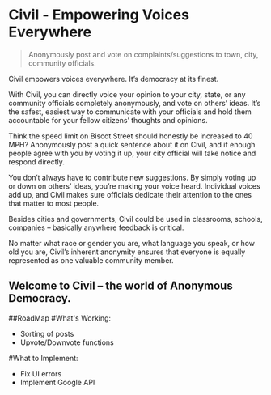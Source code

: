 #  Civil - Empowering Voices Everywhere

> Anonymously post and vote on complaints/suggestions to town, city, community officials.

Civil empowers voices everywhere. It’s democracy at its finest.

With Civil, you can directly voice your opinion to your city, state, or any community officials completely anonymously, and vote on others’ ideas. It’s the safest, easiest way to communicate with your officials and hold them accountable for your fellow citizens’ thoughts and opinions.

Think the speed limit on Biscot Street should honestly be increased to 40 MPH? Anonymously post a quick sentence about it on Civil, and if enough people agree with you by voting it up, your city official will take notice and respond directly.

You don’t always have to contribute new suggestions. By simply voting up or down on others’ ideas, you’re making your voice heard. Individual voices add up, and Civil makes sure officials dedicate their attention to the ones that matter to most people.

Besides cities and governments, Civil could be used in classrooms, schools, companies – basically anywhere feedback is critical.

No matter what race or gender you are, what language you speak, or how old you are, Civil’s inherent anonymity ensures that everyone is equally represented as one valuable community member.

## Welcome to Civil – the world of Anonymous Democracy.


##RoadMap
#What's Working:
* Sorting of posts
* Upvote/Downvote functions


#What to Implement:
* Fix UI errors
* Implement Google API
